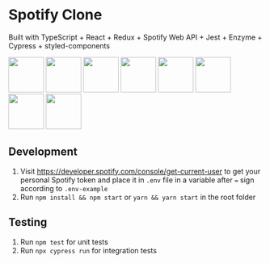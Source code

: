 # Spotify Clone

Built with TypeScript + React + Redux + Spotify Web API + Jest + Enzyme + Cypress + styled-components

<div>
<img src="https://hackr.io/tutorials/typescript/logo-typescript.svg?ver=1550646462" width="70" height="70">
<img src="https://jaki-jezyk-programowania.pl/img/react.png" width="70" height="70">
<img src="https://d2eip9sf3oo6c2.cloudfront.net/tags/images/000/000/386/square_256/redux.png" width="70" height="70">
<img src="https://upload.wikimedia.org/wikipedia/commons/thumb/1/19/Spotify_logo_without_text.svg/1200px-Spotify_logo_without_text.svg.png" width="70" height="70">
<img src="https://images.xenonstack.com/blog/Jest-For-Unit-Testing.png" width="70" height="70">
<img src="https://airbnb.io/img/projects/enzyme.png" width="70" height="70">
<img src="https://avatars2.githubusercontent.com/u/8908513?s=400&v=4" width="70" height="70">
<img src="https://www.styled-components.com/atom.png" width="70" height="70">
</div>

## Development

1. Visit https://developer.spotify.com/console/get-current-user to get your personal Spotify token and place it in `.env` file in a variable after `=` sign according to `.env-example`
2. Run `npm install && npm start` or `yarn && yarn start` in the root folder

## Testing

1. Run `npm test` for unit tests
2. Run `npx cypress run` for integration tests
